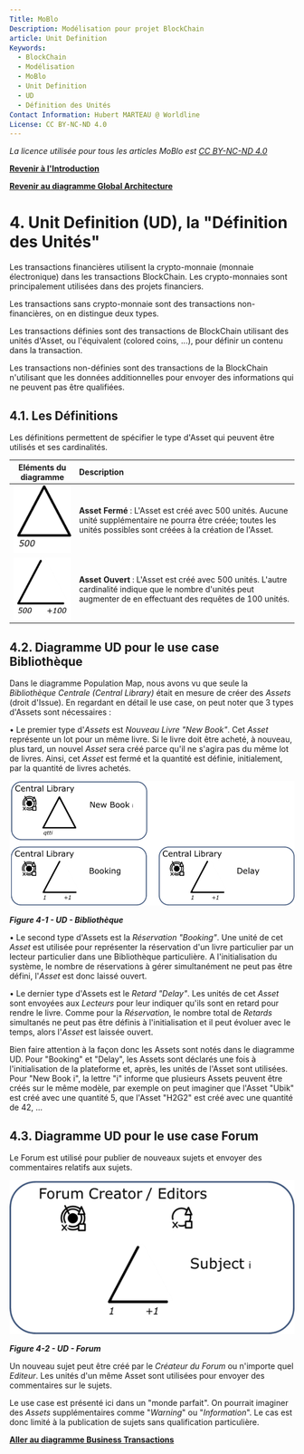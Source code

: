 ```yaml
---
Title: MoBlo
Description: Modélisation pour projet BlockChain
article: Unit Definition
Keywords:
  - BlockChain
  - Modélisation
  - MoBlo
  - Unit Definition
  - UD
  - Définition des Unités
Contact Information: Hubert MARTEAU @ Worldline
License: CC BY-NC-ND 4.0
---
```


_La licence utilisée pour tous les articles MoBlo est_ [_CC BY-NC-ND 4.0_](https://creativecommons.org/licenses/by-nc-nd/4.0/)

[**Revenir à l'Introduction**](/README.md)

[**Revenir au diagramme Global Architecture**](/03-ga.md)

# 4.    Unit Definition \(UD\), la "Définition des Unités"

Les transactions financières utilisent la crypto-monnaie \(monnaie électronique\) dans les transactions BlockChain. Les crypto-monnaies sont principalement utilisées dans des projets financiers.

Les transactions sans crypto-monnaie sont des transactions non-financières, on en distingue deux types.

Les transactions définies sont des transactions de BlockChain utilisant des unités d'Asset, ou l'équivalent \(colored coins, ...\), pour définir un contenu dans la transaction.

Les transactions non-définies sont des transactions de la BlockChain n'utilisant que les données additionnelles pour envoyer des informations qui ne peuvent pas être qualifiées.

## 4.1.    Les Définitions

Les définitions permettent de spécifier le type d'Asset qui peuvent être utilisés et ses cardinalités.

| Eléments du diagramme | Description |
| :---: | :--- |
| ![](/Img/UD-ClosedAsset.png) | **Asset Fermé** : L'Asset est créé avec 500 unités. Aucune unité supplémentaire ne pourra être créée; toutes les unités possibles sont créées à la création de l'Asset. |
| ![](/Img/UD-OpenedAsset.png) | **Asset Ouvert** : L'Asset est créé avec 500 unités. L'autre cardinalité indique que le nombre d'unités peut augmenter de en effectuant des requêtes de 100 unités. |

## 4.2.    Diagramme UD pour le use case Bibliothèque

Dans le diagramme Population Map, nous avons vu que seule la _Bibliothèque Centrale \(Central Library\)_ était en mesure de créer des _Assets_ \(droit d'Issue\). En regardant en détail le use case, on peut noter que 3 types d'Assets sont nécessaires :

•    Le premier type d'_Assets_ est _Nouveau Livre "New Book"_. Cet _Asset_ représente un lot pour un même livre. Si le livre doit être acheté, à nouveau, plus tard, un nouvel _Asset_ sera créé parce qu'il ne s'agira pas du même lot de livres. Ainsi, cet _Asset_ est fermé et la quantité est définie, initialement, par la quantité de livres achetés.

![](/Img/UD-Library.png)

_**Figure 4-1 - UD - Bibliothèque**_

•    Le second type d'Assets est la _Réservation "Booking"_. Une unité de cet _Asset_ est utilisée pour représenter la réservation d'un livre particulier par un lecteur particulier dans une Bibliothèque particulière. A l'initialisation du système, le nombre de réservations à gérer simultanément ne peut pas être défini, l'_Asset_ est donc laissé ouvert.

•    Le dernier type d'Assets est le _Retard "Delay"_. Les unités de cet _Asset_ sont envoyées aux _Lecteurs_ pour leur indiquer qu'ils sont en retard pour rendre le livre. Comme pour la _Réservation_, le nombre total de _Retards_ simultanés ne peut pas être définis à l'initialisation et il peut évoluer avec le temps, alors l'_Asset_ est laissée ouvert.

Bien faire attention à la façon donc les Assets sont notés dans le diagramme UD. Pour "Booking" et "Delay", les Assets sont déclarés une fois à l'initialisation de la plateforme et, après, les unités de l'Asset sont utilisées. Pour "New Book i", la lettre "i" informe que plusieurs Assets peuvent être créés sur le même modèle, par exemple on peut imaginer que l'Asset "Ubik" est créé avec une quantité 5, que l'Asset "H2G2" est créé avec une quantité de 42, ...

## 4.3.    Diagramme UD pour le use case Forum

Le Forum est utilisé pour publier de nouveaux sujets et envoyer des commentaires relatifs aux sujets.

![](/Img/UD-Forum.png)

_**Figure 4-2 - UD - Forum**_

Un nouveau sujet peut être créé par le _Créateur du Forum_ ou n'importe quel _Editeur_. Les unités d'un même Asset sont utilisées pour envoyer des commentaires sur le sujets.

Le use case est présenté ici dans un "monde parfait". On pourrait imaginer des _Assets_ supplémentaires comme "_Warning_" ou "_Information_". Le cas est donc limité à la publication de sujets sans qualification particulière.

[**Aller au diagramme Business Transactions**](/05-bt.md)

